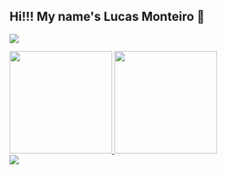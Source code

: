 ## Hi!!! My name's Lucas Monteiro 👋

![](https://komarev.com/ghpvc/?username=Lukinhasssss&color=blueviolet)

<div>
  <a href="https://github.com/Lukinhasssss">
  <img height="180em" src="https://github-readme-stats.vercel.app/api?username=Lukinhasssss&show_icons=true&theme=dracula&include_all_commits=false&count_private=false"/>
  <img height="180em" src="https://github-readme-stats.vercel.app/api/top-langs/?username=Lukinhasssss&layout=compact&langs_count=6&theme=dracula"/>
<div>
  
<div>
  <a href="https://www.linkedin.com/in/dev-lucasmonteiro/" target="_blank"><img src="https://img.shields.io/badge/-LinkedIn-%230077B5?style=for-the-badge&logo=linkedin&logoColor=white" target="_blank"></a>
</div>
